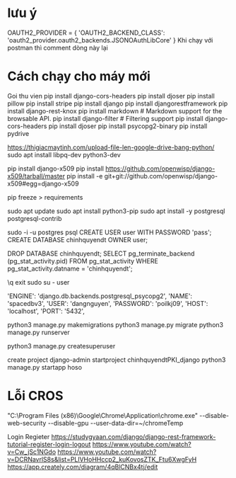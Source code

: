 # lưu ý
OAUTH2_PROVIDER = {
    'OAUTH2_BACKEND_CLASS': 'oauth2_provider.oauth2_backends.JSONOAuthLibCore'
}
Khi chạy với postman thì comment dòng này lại



# Cách chạy cho máy mới
Goi thu vien
pip install django-cors-headers
pip install djoser
pip install pillow
pip install stripe
pip install django
pip install djangorestframework
pip install django-rest-knox
pip install markdown       # Markdown support for the browsable API.
pip install django-filter  # Filtering support
pip install django-cors-headers
pip install djoser
pip install psycopg2-binary
pip install pydrive

https://thigiacmaytinh.com/upload-file-len-google-drive-bang-python/
sudo apt install libpq-dev python3-dev


<!-- Nếu ko có django-x509 -->
pip install django-x509
pip install https://github.com/openwisp/django-x509/tarball/master
pip install -e git+git://github.com/openwisp/django-x509#egg=django-x509


<!-- pip install django-phonenumber-field -->
pip freeze > requirements

<!-- Các bước lưu ý tránh lỗi -->
sudo apt update
sudo apt install python3-pip
sudo apt install -y postgresql postgresql-contrib

<!-- Truy cap vap postgres -->
sudo -i -u postgres
psql
CREATE USER user WITH PASSWORD 'pass';
CREATE DATABASE chinhquyendt OWNER user;

<!-- Cách xóa database -->
DROP DATABASE chinhquyendt;
SELECT
	pg_terminate_backend (pg_stat_activity.pid)
FROM
	pg_stat_activity
WHERE
	pg_stat_activity.datname = 'chinhquyendt';


\q
exit
sudo su - user


<!-- cấu hình postgresql -->
'ENGINE': 'django.db.backends.postgresql_psycopg2',
        'NAME': 'spacedbv3',
        'USER': 'dangnguyen',
        'PASSWORD': 'poilkj09',
        'HOST': 'localhost',
        'PORT': '5432',


<!-- Chạy project -->
python3 manage.py makemigrations
python3 manage.py migrate
python3 manage.py runserver


<!-- Tạo user đăng nhập djangoadmin -->
python3 manage.py createsuperuser
<!-- admin -->
<!-- admin -->





<!-- Tạo project -->
create project
django-admin startproject chinhquyendtPKI_django
python3 manage.py startapp hoso



# Lỗi CROS
"C:\Program Files (x86)\Google\Chrome\Application\chrome.exe" --disable-web-security --disable-gpu --user-data-dir=~/chromeTemp














<!-- Tiều liệu tham khảo -->

Login Regieter
https://studygyaan.com/django/django-rest-framework-tutorial-register-login-logout
https://www.youtube.com/watch?v=Cw_jSc1NGdo
https://www.youtube.com/watch?v=DCRNavrlS8s&list=PLlVHoHHccp2_kuKovosZTK_Ftu6XwgFyH
https://app.creately.com/diagram/4qBlCNBx4tj/edit










